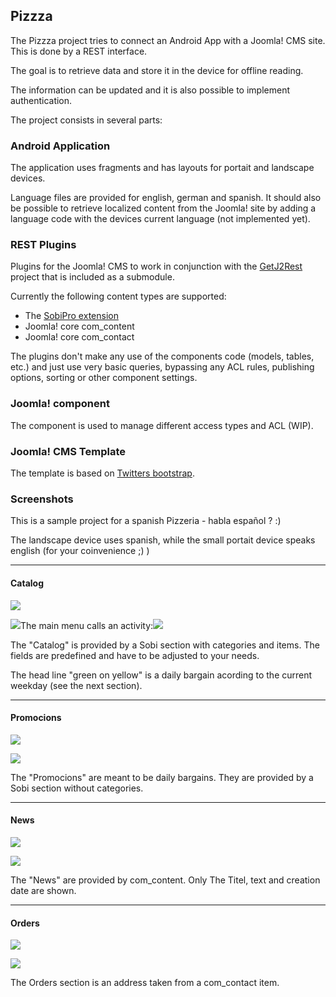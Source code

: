 ## Pizzza

The Pizzza project tries to connect an Android App with a Joomla! CMS site. This is done by a REST interface.

The goal is to retrieve data and store it in the device for offline reading.

The information can be updated and it is also possible to implement authentication.

The project consists in several parts:

### Android Application
The application uses fragments and has layouts for portait and landscape devices.

Language files are provided for english, german and spanish. It should also be possible to retrieve localized content from the Joomla! site by adding a language code with the devices current language (not implemented yet).

### REST Plugins
Plugins for the Joomla! CMS to work in conjunction with the [GetJ2Rest](https://github.com/elkuku/GetJ2Rest) project that is included as a submodule.

Currently the following content types are supported:

* The [SobiPro extension](http://sigsiu.net)
* Joomla! core com_content
* Joomla! core com_contact

The plugins don't make any use of the components code (models, tables, etc.) and just use very basic queries, bypassing any ACL rules, publishing options, sorting or other component settings.

### Joomla! component
The component is used to manage different access types and ACL (WIP).

### Joomla! CMS Template
The template is based on [Twitters bootstrap](http://twitter.github.com/bootstrap/).

### Screenshots

This is a sample project for a spanish Pizzeria - habla español ? :)

The landscape device uses spanish, while the small portait device speaks english (for your coinvenience ;) )

----

#### Catalog
![](http://i.imgur.com/rTlqa.png)

![](http://i.imgur.com/qmXpC.png)The main menu calls an activity:![](http://i.imgur.com/Xzg4f.png)

The "Catalog" is provided by a Sobi section with categories and items. The fields are predefined and have to be adjusted to your needs.

The head line "green on yellow" is a daily bargain acording to the current weekday (see the next section).

----

#### Promocions
![](http://i.imgur.com/axeqH.png)

![](http://i.imgur.com/2ssOI.png)

The "Promocions" are meant to be daily bargains. They are provided by a Sobi section without categories.

----

#### News
![](http://i.imgur.com/NjdZZ.png)

![](http://i.imgur.com/cSjVR.png)

The "News" are provided by com_content. Only The Titel, text and creation date are shown.

----

#### Orders
![](http://i.imgur.com/8fDam.png)

![](http://i.imgur.com/5XRML.png)

The Orders section is an address taken from a com_contact item.
